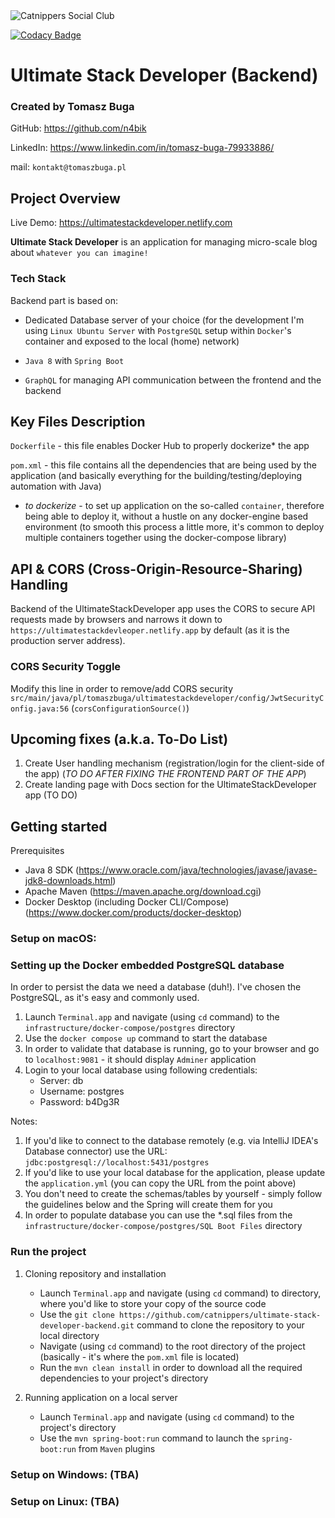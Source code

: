 <img alt="Catnippers Social Club" src="https://github.com/catnippers/catnippers-landing-page/blob/evan/src/images/catnippers_logotype-01%201.png" />

[![Codacy Badge](https://app.codacy.com/project/badge/Grade/ca2ee88e52a643fab2ba892a1cb73082)](https://www.codacy.com/gh/catnippers/ultimate-stack-developer-backend/dashboard?utm_source=github.com&amp;utm_medium=referral&amp;utm_content=catnippers/ultimate-stack-developer-backend&amp;utm_campaign=Badge_Grade)

# Ultimate Stack Developer (Backend)
### Created by Tomasz Buga
 
GitHub: https://github.com/n4bik

LinkedIn: https://www.linkedin.com/in/tomasz-buga-79933886/

mail: `kontakt@tomaszbuga.pl`

## Project Overview
Live Demo: https://ultimatestackdeveloper.netlify.com

**Ultimate Stack Developer** is an application for managing micro-scale blog about `whatever you can imagine!`

### Tech Stack
Backend part is based on:
   - Dedicated Database server of your choice (for the development 
I'm using `Linux Ubuntu Server` with `PostgreSQL` setup within `Docker`'s container and exposed to the local (home) network)

   - `Java 8` with `Spring Boot`
 
   - `GraphQL` for managing API communication between the frontend and the backend

## Key Files Description
`Dockerfile` - this file enables Docker Hub to properly dockerize* the app

`pom.xml` - this file contains all the dependencies that are being used by the application (and basically everything for the building/testing/deploying automation with Java)

* *to dockerize* - to set up application on the so-called `container`, therefore being able to deploy it, without a
hustle on any docker-engine based environment (to smooth this process a little more, it's common to deploy
multiple containers together using the docker-compose library)

## API & CORS (Cross-Origin-Resource-Sharing) Handling

Backend of the UltimateStackDeveloper app uses the CORS to secure API requests made by browsers and narrows it down
to `https://ultimatestackdevleoper.netlify.app` by default (as it is the production server address).

### CORS Security Toggle
Modify this line in order to remove/add CORS security `src/main/java/pl/tomaszbuga/ultimatestackdeveloper/config/JwtSecurityConfig.java:56` (`corsConfigurationSource()`)

## Upcoming fixes (a.k.a. To-Do List)
1. Create User handling mechanism (registration/login for the client-side of the app) (*TO DO AFTER FIXING THE FRONTEND PART OF THE APP*)
2. Create landing page with Docs section for the UltimateStackDeveloper app (TO DO)

## Getting started
Prerequisites
- Java 8 SDK (https://www.oracle.com/java/technologies/javase/javase-jdk8-downloads.html)
- Apache Maven (https://maven.apache.org/download.cgi)
- Docker Desktop (including Docker CLI/Compose) (https://www.docker.com/products/docker-desktop)
### Setup on macOS:
### Setting up the Docker embedded PostgreSQL database
In order to persist the data we need a database (duh!). I've chosen the PostgreSQL, as it's easy and commonly used.
1. Launch `Terminal.app` and navigate (using `cd` command) to the `infrastructure/docker-compose/postgres` directory
2. Use the `docker compose up` command to start the database
3. In order to validate that database is running, go to your browser and go to `localhost:9081` - it should display `Adminer` application
4. Login to your local database using following credentials:
      - Server: db
      - Username: postgres
      - Password: b4Dg3R
   
Notes:
1. If you'd like to connect to the database remotely (e.g. via IntelliJ IDEA's Database connector) use the URL: `jdbc:postgresql://localhost:5431/postgres`
2. If you'd like to use your local database for the application, please update the `application.yml` (you can copy the URL from the point above)
3. You don't need to create the schemas/tables by yourself - simply follow the guidelines below and the Spring will create them for you
4. In order to populate database you can use the *.sql files from the `infrastructure/docker-compose/postgres/SQL Boot Files` directory

### Run the project
1. Cloning repository and installation
      - Launch `Terminal.app` and navigate (using `cd` command) to directory, where you'd like to store your copy of the source code
      - Use the `git clone https://github.com/catnippers/ultimate-stack-developer-backend.git` command to clone the repository to your local directory
      - Navigate (using `cd` command) to the root directory of the project (basically - it's where the `pom.xml` file is located)
      - Run the `mvn clean install` in order to download all the required dependencies to your project's directory

2. Running application on a local server
      - Launch `Terminal.app` and navigate (using `cd` command) to the project's directory
      - Use the `mvn spring-boot:run` command to launch the `spring-boot:run` from `Maven` plugins

### Setup on Windows: (TBA)
### Setup on Linux: (TBA)
